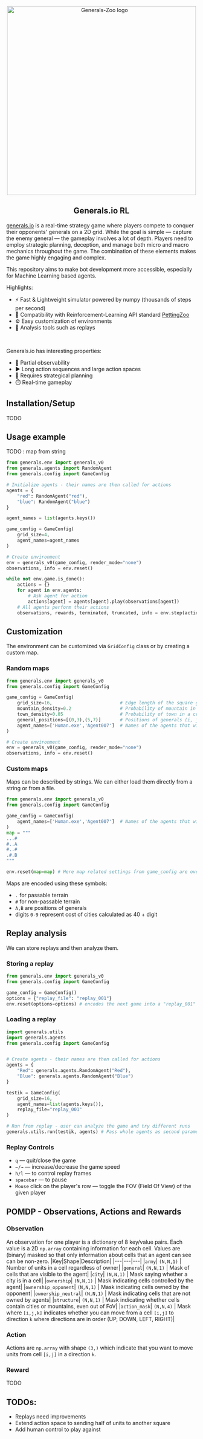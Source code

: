 <div align="center">

[<img src="https://github.com/strakam/Generals-Zoo/blob/master/generals/images/test.png?raw=true" alt="Generals-Zoo logo" width="500"/>](https://github.com/strakam/Generals-Zoo)

## **Generals.io RL**
 
</div>

[generals.io](https://generals.io/) is a real-time strategy game where players compete to conquer their opponents' generals on a 2D grid. While the goal is simple — capture the enemy general — the gameplay involves a lot of depth. Players need to employ strategic planning, deception, and manage both micro and macro mechanics throughout the game. The combination of these elements makes the game highly engaging and complex.

This repository aims to make bot development more accessible, especially for Machine Learning based agents.

Highlights:
* ⚡ Fast & Lightweight simulator powered by numpy (thousands of steps per second)
* 🦁 Compatibility with Reinforcement-Learning API standard [PettingZoo](https://pettingzoo.farama.org/)
* ⚙️ Easy customization of environments
* 🔎 Analysis tools such as replays

<br>

Generals.io has interesting properties:
* 👀 Partial observability
* ▶️ Long action sequences and large action spaces
* 🧠 Requires strategical planning
* ⏱️ Real-time gameplay 


## Installation/Setup
TODO

## Usage example
TODO : map from string
```python
from generals.env import generals_v0
from generals.agents import RandomAgent
from generals.config import GameConfig

# Initialize agents - their names are then called for actions
agents = {
    "red": RandomAgent("red"),
    "blue": RandomAgent("blue")
}

agent_names = list(agents.keys())

game_config = GameConfig(
    grid_size=4,
    agent_names=agent_names
)

# Create environment
env = generals_v0(game_config, render_mode="none")
observations, info = env.reset()

while not env.game.is_done():
    actions = {}
    for agent in env.agents:
        # Ask agent for action
        actions[agent] = agents[agent].play(observations[agent])
    # All agents perform their actions
    observations, rewards, terminated, truncated, info = env.step(actions)
```

## Customization
The environment can be customized via `GridConfig` class or by creating a custom map.

### Random maps
```python
from generals.env import generals_v0
from generals.config import GameConfig

game_config = GameConfig(
    grid_size=16,                         # Edge length of the square grid
    mountain_density=0.2                  # Probability of mountain in a cell
    town_density=0.05                     # Probability of town in a cell
    general_positions=[(0,3),(5,7)]       # Positions of generals (i, j)
    agent_names=['Human.exe','Agent007']  # Names of the agents that will be called to play the game
)

# Create environment
env = generals_v0(game_config, render_mode="none")
observations, info = env.reset()
```

### Custom maps
Maps can be described by strings. We can either load them directly from a string or from a file.

```python
from generals.env import generals_v0
from generals.config import GameConfig

game_config = GameConfig(
    agent_names=['Human.exe','Agent007']  # Names of the agents that will be called to play the game
)
map = """
...#
#..A
#..#
.#.B
"""

env.reset(map=map) # Here map related settings from game_config are overridden
```
Maps are encoded using these symbols:
- `.` for passable terrain
- `#` for non-passable terrain
- `A,B` are positions of generals
- digits `0-9` represent cost of cities calculated as 40 + digit

## Replay analysis
We can store replays and then analyze them.
### Storing a replay
```python
from generals.env import generals_v0
from generals.config import GameConfig

game_config = GameConfig()
options = {"replay_file": "replay_001"}
env.reset(options=options) # encodes the next game into a "replay_001" file
```

### Loading a replay
```python
import generals.utils
import generals.agents
from generals.config import GameConfig


# Create agents - their names are then called for actions
agents = {
    "Red": generals.agents.RandomAgent("Red"),
    "Blue": generals.agents.RandomAgent("Blue")
}

testik = GameConfig(
    grid_size=16,
    agent_names=list(agents.keys()),
    replay_file="replay_001"
)

# Run from replay - user can analyze the game and try different runs
generals.utils.run(testik, agents) # Pass whole agents as second parameter
```
### Replay Controls
- `q` — quit/close the game
- `←/→` — increase/decrease the game speed
- `h/l` — to control replay frames
- `spacebar` — to pause
- `Mouse` click on the player's row — toggle the FOV (Field Of View) of the given player
## POMDP - Observations, Actions and Rewards
### Observation
An observation for one player is a dictionary of 8 key/value pairs. Each value is a 2D `np.array` containing information for each cell.
Values are (binary) masked so that only information about cells that an agent can see can be non-zero.
|Key|Shape|Description|
|---|---|---|
|`army`| `(N,N,1)` | Number of units in a cell regardless of owner|
|`general`| `(N,N,1)` | Mask of cells that are visible to the agent|
|`city`| `(N,N,1)` | Mask saying whether a city is in a cell|
|`ownership`| `(N,N,1)` | Mask indicating cells controlled by the agent|
|`ownership_opponent`| `(N,N,1)` | Mask indicating cells owned by the opponent|
|`ownership_neutral`| `(N,N,1)` | Mask indicating cells that are not owned by agents|
|`structure`| `(N,N,1)` | Mask indicating whether cells contain cities or mountains, even out of FoV|
|`action_mask`| `(N,N,4)` | Mask where `[i,j,k]` indicates whether you can move from a cell `[i,j]` to direction `k` where directions are in order (UP, DOWN, LEFT, RIGHT)|
   
### Action
Actions are `np.array` with shape `(3,)` which indicate that you want to move units from cell `[i,j]` in a direction `k`.

### Reward
TODO
## TODOs:
- Replays need improvements
- Extend action space to sending half of units to another square
- Add human control to play against

